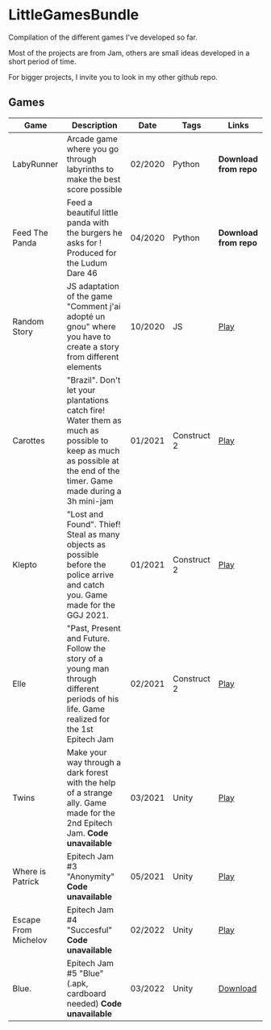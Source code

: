 # LittleGamesBundle

Compilation of the different games I've developed so far.

Most of the projects are from Jam, others are small ideas developed in a short period of time.

For bigger projects, I invite you to look in my other github repo.

## Games

|Game|Description|Date|Tags|Links|
|----|-----------|----|----|-----|
|LabyRunner|Arcade game where you go through labyrinths to make the best score possible|02/2020|Python|**Download from repo**|
|Feed The Panda|Feed a beautiful little panda with the burgers he asks for ! Produced for the Ludum Dare 46 |04/2020|Python|**Download from repo**|
|Random Story|JS adaptation of the game "Comment j'ai adopté un gnou" where you have to create a story from different elements|10/2020|JS|[Play](https://arthurtakase.github.io/LittleGamesBundle/Random-Story/index.html)|
|Carottes|"Brazil". Don't let your plantations catch fire! Water them as much as possible to keep as much as possible at the end of the timer. Game made during a 3h mini-jam|01/2021|Construct 2|[Play](https://arthurtakase.github.io/LittleGamesBundle/Carottes/index.html)|
|Klepto|"Lost and Found". Thief! Steal as many objects as possible before the police arrive and catch you. Game made for the GGJ 2021.|01/2021|Construct 2|[Play](https://arthurtakase.github.io/LittleGamesBundle/Klepto/index.html)|
|Elle|"Past, Present and Future. Follow the story of a young man through different periods of his life. Game realized for the 1st Epitech Jam|02/2021|Construct 2|[Play](https://arthurtakase.github.io/LittleGamesBundle/Elle/index.html)|
|Twins|Make your way through a dark forest with the help of a strange ally. Game made for the 2nd Epitech Jam. **Code unavailable**|03/2021|Unity|[Play](https://arthurtakase.github.io/LittleGamesBundle/Twins/index.html)|
|Where is Patrick|Epitech Jam #3 "Anonymity" **Code unavailable**|05/2021|Unity|[Play](https://takase.itch.io/where-is-patrick)|
|Escape From Michelov|Epitech Jam #4 "Succesful" **Code unavailable**|02/2022|Unity|[Play](https://takase.itch.io/escape-from-michelov)|
|Blue.|Epitech Jam #5 "Blue" (.apk, cardboard needed) **Code unavailable**|03/2022|Unity|[Download](https://mega.nz/file/wo8mURDK#ZGF02X2i0cFEWYwWF9nCGJvDBwOzJBlzLk3PYVLNZhU)|